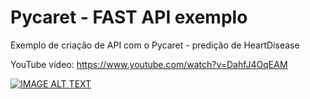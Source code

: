 # Pycaret - FAST API exemplo
Exemplo de criação de API com o Pycaret - predição de HeartDisease

YouTube vídeo: https://www.youtube.com/watch?v=DahfJ4OqEAM

[![IMAGE ALT TEXT](http://img.youtube.com/vi/DahfJ4OqEAM/0.jpg)](http://www.youtube.com/watch?v=DahfJ4OqEAM "Video Title")
